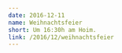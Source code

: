 ```yaml
---
date: 2016-12-11
name: Weihnachtsfeier
short: Um 16:30h am Hoim.
link: /2016/12/weihnachtsfeier
---
```

